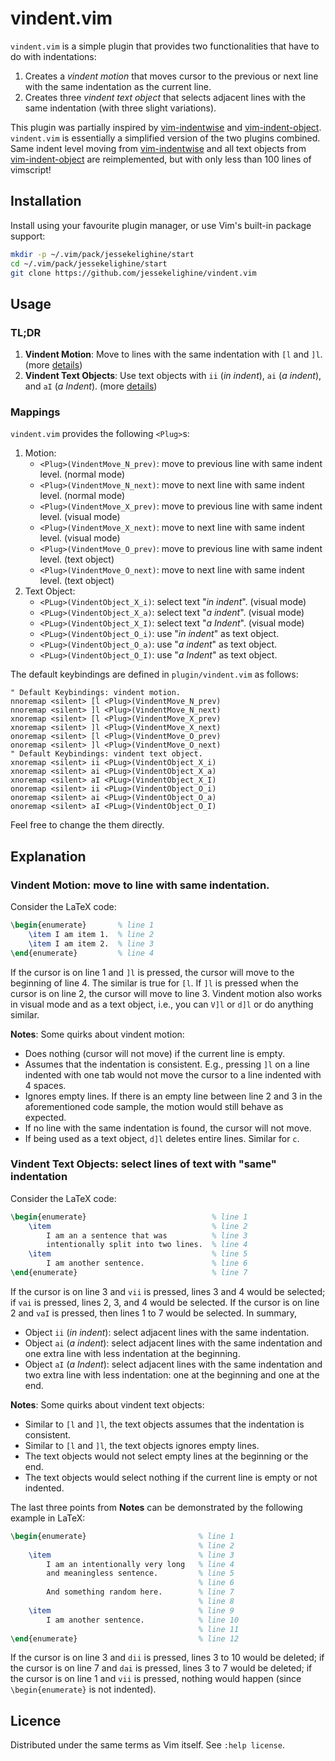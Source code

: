 # vindent.vim

`vindent.vim` is a simple plugin that provides two functionalities that have to
do with indentations:

1. Creates a *vindent motion* that moves cursor to the previous or next line with the same indentation as the current line.
2. Creates three *vindent text object* that selects adjacent lines with the same indentation (with three slight variations).

This plugin was partially inspired by
[vim-indentwise](https://github.com/jeetsukumaran/vim-indentwise)
and
[vim-indent-object](https://github.com/michaeljsmith/vim-indent-object).
`vindent.vim` is essentially a simplified version of the two plugins combined.
Same indent level moving from [vim-indentwise](https://github.com/jeetsukumaran/vim-indentwise)
and all text objects from [vim-indent-object](https://github.com/michaeljsmith/vim-indent-object) are reimplemented,
but with only less than 100 lines of vimscript!

## Installation

Install using your favourite plugin manager, or use Vim's built-in package support:
```sh
mkdir -p ~/.vim/pack/jessekelighine/start
cd ~/.vim/pack/jessekelighine/start
git clone https://github.com/jessekelighine/vindent.vim
```

## Usage

### TL;DR

1. **Vindent Motion**: Move to lines with the same indentation with `[l` and `]l`. (more [details](#motion-move-to-line-with-same-indentation))
2. **Vindent Text Objects**: Use text objects with `ii` (*in indent*), `ai` (*a indent*), and `aI` (*a Indent*). (more [details](#text-objects-select-lines-of-text-with-same-indentation))

### Mappings

`vindent.vim` provides the following `<Plug>`s:

1. Motion:
	- `<Plug>(VindentMove_N_prev)`: move to previous line with same indent level. (normal mode)
	- `<Plug>(VindentMove_N_next)`: move to next     line with same indent level. (normal mode)
	- `<Plug>(VindentMove_X_prev)`: move to previous line with same indent level. (visual mode)
	- `<Plug>(VindentMove_X_next)`: move to next     line with same indent level. (visual mode)
	- `<Plug>(VindentMove_O_prev)`: move to previous line with same indent level. (text object)
	- `<Plug>(VindentMove_O_next)`: move to next     line with same indent level. (text object)
2. Text Object:
	- `<PLug>(VindentObject_X_i)`: select text "*in indent*". (visual mode)
	- `<PLug>(VindentObject_X_a)`: select text "*a indent*".  (visual mode)
	- `<PLug>(VindentObject_X_I)`: select text "*a Indent*".  (visual mode)
	- `<PLug>(VindentObject_O_i)`: use "*in indent*" as text object.
	- `<PLug>(VindentObject_O_a)`: use "*a indent*"  as text object.
	- `<PLug>(VindentObject_O_I)`: use "*a Indent*"  as text object.

The default keybindings are defined in `plugin/vindent.vim` as follows:
```vim
" Default Keybindings: vindent motion.
nnoremap <silent> [l <Plug>(VindentMove_N_prev)
nnoremap <silent> ]l <Plug>(VindentMove_N_next)
xnoremap <silent> [l <Plug>(VindentMove_X_prev)
xnoremap <silent> ]l <Plug>(VindentMove_X_next)
onoremap <silent> [l <Plug>(VindentMove_O_prev)
onoremap <silent> ]l <Plug>(VindentMove_O_next)
" Default Keybindings: vindent text object.
xnoremap <silent> ii <PLug>(VindentObject_X_i)
xnoremap <silent> ai <PLug>(VindentObject_X_a)
xnoremap <silent> aI <PLug>(VindentObject_X_I)
onoremap <silent> ii <PLug>(VindentObject_O_i)
onoremap <silent> ai <PLug>(VindentObject_O_a)
onoremap <silent> aI <PLug>(VindentObject_O_I)
```
Feel free to change the them directly. 

## Explanation

### Vindent Motion: move to line with same indentation.

Consider the LaTeX code:
```tex
\begin{enumerate}       % line 1
    \item I am item 1.  % line 2
    \item I am item 2.  % line 3
\end{enumerate}         % line 4
```
If the cursor is on line 1 and `]l` is pressed,
the cursor will move to the beginning of line 4.
The similar is true for `[l`.
If `]l` is pressed when the cursor is on line 2,
the cursor will move to line 3.
Vindent motion also works in visual mode and as a text object,
i.e., you can `V]l` or `d]l` or do anything similar.

**Notes**: Some quirks about vindent motion:

- Does nothing (cursor will not move) if the current line is empty.
- Assumes that the indentation is consistent.
  E.g., pressing `]l` on a line indented with one tab would not move the cursor
  to a line indented with 4 spaces.
- Ignores empty lines.  If there is an empty line between line 2 and 3
  in the aforementioned code sample, the motion would still behave as expected.
- If no line with the same indentation is found, the cursor will not move.
- If being used as a text object, `d]l` deletes entire lines.  Similar for `c`.

### Vindent Text Objects: select lines of text with "same" indentation

Consider the LaTeX code:
```tex
\begin{enumerate}                            % line 1
    \item                                    % line 2
        I am an a sentence that was          % line 3
        intentionally split into two lines.  % line 4
    \item                                    % line 5
        I am another sentence.               % line 6
\end{enumerate}                              % line 7
```
If the cursor is on line 3 and `vii` is pressed, lines 3 and 4 would be selected;
if `vai` is pressed, lines 2, 3, and 4 would be selected.
If the cursor is on line 2 and `vaI` is pressed, then lines 1 to 7 would be selected.
In summary,

- Object `ii` (*in indent*): select adjacent lines with the same indentation.
- Object `ai` (*a indent*):  select adjacent lines with the same indentation and one extra line with less indentation at the beginning.
- Object `aI` (*a Indent*):  select adjacent lines with the same indentation and two extra line with less indentation: one at the beginning and one at the end.

**Notes**: Some quirks about vindent text objects:

- Similar to `[l` and `]l`, the text objects assumes that the indentation is consistent.
- Similar to `[l` and `]l`, the text objects ignores empty lines.
- The text objects would not select empty lines at the beginning or the end.
- The text objects would select nothing if the current line is empty or not indented.

The last three points from **Notes** can be demonstrated by the following example in LaTeX:
```tex
\begin{enumerate}                         % line 1
                                          % line 2
    \item                                 % line 3
        I am an intentionally very long   % line 4
        and meaningless sentence.         % line 5
                                          % line 6
        And something random here.        % line 7
                                          % line 8
    \item                                 % line 9
        I am another sentence.            % line 10
                                          % line 11
\end{enumerate}                           % line 12
```
If the cursor is on line 3 and `dii` is pressed, lines 3 to 10 would be deleted;
if the cursor is on line 7 and `dai` is pressed, lines 3 to 7 would be deleted;
if the cursor is on line 1 and `vii` is pressed, nothing would happen (since `\begin{enumerate}` is not indented).

## Licence

Distributed under the same terms as Vim itself. See `:help license`.
